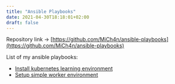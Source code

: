 ```yaml
---
title: "Ansible Playbooks"
date: 2021-04-30T18:18:01+02:00
draft: false
---
```

Repository link → [https://github.com/MiCh4n/ansible-playbooks](https://github.com/MiCh4n/ansible-playbooks)

List of my ansible playbooks:
- [Install kubernetes learning environment](https://github.com/MiCh4n/ansible-playbooks/blob/main/k8s1.yml)
- [Setup simple worker environment](https://github.com/MiCh4n/ansible-playbooks/blob/main/worker.yml)
